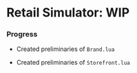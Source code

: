 # Retail Simulator: WIP

### Progress

- Created preliminaries of `Brand.lua`

- Created preliminaries of `Storefront.lua`

